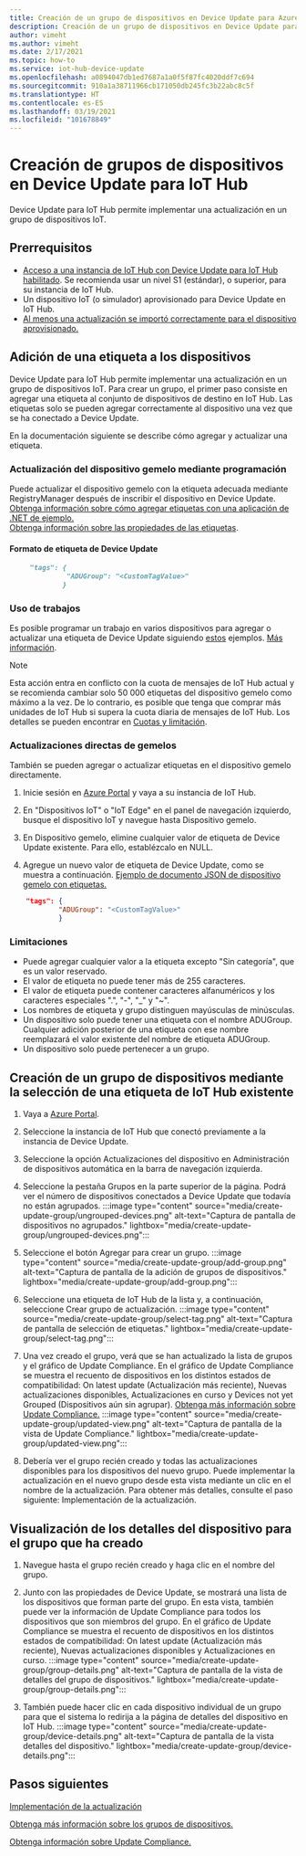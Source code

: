 ```yaml
---
title: Creación de un grupo de dispositivos en Device Update para Azure IoT Hub | Microsoft Docs
description: Creación de un grupo de dispositivos en Device Update para Azure IoT Hub
author: vimeht
ms.author: vimeht
ms.date: 2/17/2021
ms.topic: how-to
ms.service: iot-hub-device-update
ms.openlocfilehash: a0894047db1ed7687a1a0f5f87fc4020ddf7c694
ms.sourcegitcommit: 910a1a38711966cb171050db245fc3b22abc8c5f
ms.translationtype: HT
ms.contentlocale: es-ES
ms.lasthandoff: 03/19/2021
ms.locfileid: "101678849"
---
```

# <a name="create-device-groups-in-device-update-for-iot-hub"></a>Creación de grupos de dispositivos en Device Update para IoT Hub
Device Update para IoT Hub permite implementar una actualización en un grupo de dispositivos IoT.

## <a name="prerequisites"></a>Prerrequisitos

* [Acceso a una instancia de IoT Hub con Device Update para IoT Hub habilitado](create-device-update-account.md). Se recomienda usar un nivel S1 (estándar), o superior, para su instancia de IoT Hub. 
* Un dispositivo IoT (o simulador) aprovisionado para Device Update en IoT Hub.
* [Al menos una actualización se importó correctamente para el dispositivo aprovisionado.](import-update.md)

## <a name="add-a-tag-to-your-devices"></a>Adición de una etiqueta a los dispositivos  

Device Update para IoT Hub permite implementar una actualización en un grupo de dispositivos IoT. Para crear un grupo, el primer paso consiste en agregar una etiqueta al conjunto de dispositivos de destino en IoT Hub. Las etiquetas solo se pueden agregar correctamente al dispositivo una vez que se ha conectado a Device Update.

En la documentación siguiente se describe cómo agregar y actualizar una etiqueta.

### <a name="programmatically-update-device-twin"></a>Actualización del dispositivo gemelo mediante programación

Puede actualizar el dispositivo gemelo con la etiqueta adecuada mediante RegistryManager después de inscribir el dispositivo en Device Update. 
[Obtenga información sobre cómo agregar etiquetas con una aplicación de .NET de ejemplo.](../iot-hub/iot-hub-csharp-csharp-twin-getstarted.md)  
[Obtenga información sobre las propiedades de las etiquetas](../iot-hub/iot-hub-devguide-device-twins.md#tags-and-properties-format).

#### <a name="device-update-tag-format"></a>Formato de etiqueta de Device Update

```markdown
     "tags": {
              "ADUGroup": "<CustomTagValue>"
             }
```

### <a name="using-jobs"></a>Uso de trabajos

Es posible programar un trabajo en varios dispositivos para agregar o actualizar una etiqueta de Device Update siguiendo [estos](../iot-hub/iot-hub-devguide-jobs.md) ejemplos. [Más información](../iot-hub/iot-hub-csharp-csharp-schedule-jobs.md).

  > [!NOTE] 
  > Esta acción entra en conflicto con la cuota de mensajes de IoT Hub actual y se recomienda cambiar solo 50 000 etiquetas del dispositivo gemelo como máximo a la vez. De lo contrario, es posible que tenga que comprar más unidades de IoT Hub si supera la cuota diaria de mensajes de IoT Hub. Los detalles se pueden encontrar en [Cuotas y limitación](../iot-hub/iot-hub-devguide-quotas-throttling.md#quotas-and-throttling).

### <a name="direct-twin-updates"></a>Actualizaciones directas de gemelos

También se pueden agregar o actualizar etiquetas en el dispositivo gemelo directamente.

1. Inicie sesión en [Azure Portal](https://portal.azure.com) y vaya a su instancia de IoT Hub.

2. En "Dispositivos IoT" o "IoT Edge" en el panel de navegación izquierdo, busque el dispositivo IoT y navegue hasta Dispositivo gemelo.

3. En Dispositivo gemelo, elimine cualquier valor de etiqueta de Device Update existente. Para ello, establézcalo en NULL.

4. Agregue un nuevo valor de etiqueta de Device Update, como se muestra a continuación. [Ejemplo de documento JSON de dispositivo gemelo con etiquetas.](../iot-hub/iot-hub-devguide-device-twins.md#device-twins)

```JSON
    "tags": {
            "ADUGroup": "<CustomTagValue>"
            }
```

### <a name="limitations"></a>Limitaciones

* Puede agregar cualquier valor a la etiqueta excepto "Sin categoría", que es un valor reservado.
* El valor de etiqueta no puede tener más de 255 caracteres.
* El valor de etiqueta puede contener caracteres alfanuméricos y los caracteres especiales ".", "-", "_" y "~".
* Los nombres de etiqueta y grupo distinguen mayúsculas de minúsculas.
* Un dispositivo solo puede tener una etiqueta con el nombre ADUGroup. Cualquier adición posterior de una etiqueta con ese nombre reemplazará el valor existente del nombre de etiqueta ADUGroup.
* Un dispositivo solo puede pertenecer a un grupo.

## <a name="create-a-device-group-by-selecting-an-existing-iot-hub-tag"></a>Creación de un grupo de dispositivos mediante la selección de una etiqueta de IoT Hub existente

1. Vaya a [Azure Portal](https://portal.azure.com).

2. Seleccione la instancia de IoT Hub que conectó previamente a la instancia de Device Update.

3. Seleccione la opción Actualizaciones del dispositivo en Administración de dispositivos automática en la barra de navegación izquierda.

4. Seleccione la pestaña Grupos en la parte superior de la página. Podrá ver el número de dispositivos conectados a Device Update que todavía no están agrupados.
   :::image type="content" source="media/create-update-group/ungrouped-devices.png" alt-text="Captura de pantalla de dispositivos no agrupados." lightbox="media/create-update-group/ungrouped-devices.png":::

5. Seleccione el botón Agregar para crear un grupo.
   :::image type="content" source="media/create-update-group/add-group.png" alt-text="Captura de pantalla de la adición de grupos de dispositivos." lightbox="media/create-update-group/add-group.png":::

6. Seleccione una etiqueta de IoT Hub de la lista y, a continuación, seleccione Crear grupo de actualización.
   :::image type="content" source="media/create-update-group/select-tag.png" alt-text="Captura de pantalla de selección de etiquetas." lightbox="media/create-update-group/select-tag.png":::

7. Una vez creado el grupo, verá que se han actualizado la lista de grupos y el gráfico de Update Compliance.  En el gráfico de Update Compliance se muestra el recuento de dispositivos en los distintos estados de compatibilidad: On latest update (Actualización más reciente), Nuevas actualizaciones disponibles, Actualizaciones en curso y Devices not yet Grouped (Dispositivos aún sin agrupar). [Obtenga más información sobre Update Compliance.](device-update-compliance.md)
   :::image type="content" source="media/create-update-group/updated-view.png" alt-text="Captura de pantalla de la vista de Update Compliance." lightbox="media/create-update-group/updated-view.png":::

8. Debería ver el grupo recién creado y todas las actualizaciones disponibles para los dispositivos del nuevo grupo. Puede implementar la actualización en el nuevo grupo desde esta vista mediante un clic en el nombre de la actualización. Para obtener más detalles, consulte el paso siguiente: Implementación de la actualización.

## <a name="view-device-details-for-the-group-you-created"></a>Visualización de los detalles del dispositivo para el grupo que ha creado

1. Navegue hasta el grupo recién creado y haga clic en el nombre del grupo.

2. Junto con las propiedades de Device Update, se mostrará una lista de los dispositivos que forman parte del grupo. En esta vista, también puede ver la información de Update Compliance para todos los dispositivos que son miembros del grupo. En el gráfico de Update Compliance se muestra el recuento de dispositivos en los distintos estados de compatibilidad: On latest update (Actualización más reciente), Nuevas actualizaciones disponibles y Actualizaciones en curso.
   :::image type="content" source="media/create-update-group/group-details.png" alt-text="Captura de pantalla de la vista de detalles del grupo de dispositivos." lightbox="media/create-update-group/group-details.png":::

3. También puede hacer clic en cada dispositivo individual de un grupo para que el sistema lo redirija a la página de detalles del dispositivo en IoT Hub.
   :::image type="content" source="media/create-update-group/device-details.png" alt-text="Captura de pantalla de la vista detalles del dispositivo." lightbox="media/create-update-group/device-details.png":::

## <a name="next-steps"></a>Pasos siguientes 

[Implementación de la actualización](deploy-update.md)

[Obtenga más información sobre los grupos de dispositivos.](device-update-groups.md)

[Obtenga información sobre Update Compliance.](device-update-compliance.md)
